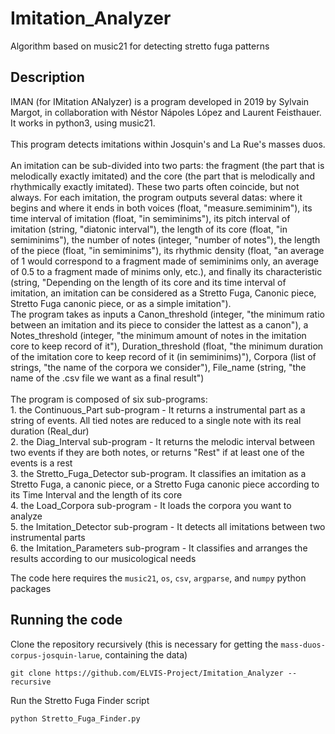 # Imitation_Analyzer
Algorithm based on music21 for detecting stretto fuga patterns


## Description
IMAN (for IMitation ANalyzer) is a program developed in 2019 by Sylvain Margot, in collaboration with Néstor Nápoles López and Laurent Feisthauer. It works in python3, using music21. <br /> <br /> This program detects imitations within Josquin\'s and La Rue\'s masses duos. <br /> <br /> An imitation can be sub-divided into two parts: the fragment (the part that is melodically exactly imitated) and the core (the part that is melodically and rhythmically exactly imitated). These two parts often coincide, but not always. For each imitation, the program outputs several datas: where it begins and where it ends in both voices (float, "measure.semiminim"), its time interval of imitation (float, "in semiminims"), its pitch interval of imitation (string, "diatonic interval"), the length of its core (float, "in semiminims"), the number of notes (integer, "number of notes"), the length of the piece (float, "in semiminims"), its rhythmic density (float, "an average of 1 would correspond to a fragment made of semiminims only, an average of 0.5 to a fragment made of minims only, etc.), and finally its characteristic (string, "Depending on the length of its core and its time interval of imitation, an imitation can be considered as a Stretto Fuga, Canonic piece, Stretto Fuga canonic piece, or as a simple imitation"). <br /> The program takes as inputs a Canon_threshold (integer, "the minimum ratio between an imitation and its piece to consider the lattest as a canon"), a Notes_threshold (integer, "the minimum amount of notes in the imitation core to keep record of it"), Duration_threshold (float, "the minimum duration of the imitation core to keep record of it (in semiminims)"), Corpora (list of strings, "the name of the corpora we consider"), File_name (string, "the name of the .csv file we want as a final result")<br /> <br /> The program is composed of six sub-programs: <br /> 1. the Continuous_Part sub-program - It returns a instrumental part as a string of events. All tied notes are reduced to a single note with its real duration (Real_dur) <br /> 2. the Diag_Interval sub-program - It returns the melodic interval between two events if they are both notes, or returns "Rest" if at least one of the events is a rest <br /> 3. the Stretto_Fuga_Detector sub-program. It classifies an imitation as a Stretto Fuga, a canonic piece, or a Stretto Fuga canonic piece according to its Time Interval and the length of its core <br /> 4. the Load_Corpora sub-program - It loads the corpora you want to analyze <br /> 5. the Imitation_Detector sub-program - It detects all imitations between two instrumental parts <br /> 6. the Imitation_Parameters sub-program - It classifies and arranges the results according to our musicological needs

The code here requires the `music21`, `os`, `csv`, `argparse`, and `numpy` python packages

## Running the code
Clone the repository recursively (this is necessary for getting the `mass-duos-corpus-josquin-larue`, containing the data)

```
git clone https://github.com/ELVIS-Project/Imitation_Analyzer --recursive
```

Run the Stretto Fuga Finder script
```
python Stretto_Fuga_Finder.py
```

